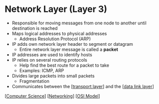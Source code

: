 # Network Layer (Layer 3)

- Responsible for moving messages from one node to another until destination is reached
- Maps logical addresses to physical addresses
  - Address Resolution Protocol (ARP)
- IP adds own network layer header to segment or datagram
  - Entire network layer message is called a **packet**
- IP addresses are used to identify hosts
- IP relies on several routing protocols
  - Help find the best route for a packet to take
  - Examples: ICMP, ARP
- Divides large packets into small packets
  - Fragmentation
- Communicates between the [[transport layer]] and the [[data link layer]]

[[Computer Science]] [[Networking]] [[OSI Model]]

[//begin]: # "Autogenerated link references for markdown compatibility"
[transport layer]: transport-layer "Transport Layer (Layer 4)"
[data link layer]: data-link-layer "Data Link Layer (Layer 2)"
[Computer Science]: computer-science "Computer Science"
[Networking]: networking "Networking"
[OSI Model]: osi-model "OSI Model"
[//end]: # "Autogenerated link references"
